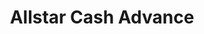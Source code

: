 ---
title: Allstar Cash Advance
slug: allstar-cash-advance
updated-on: '2024-05-30T13:44:31.749Z'
created-on: '2024-05-30T13:41:46.671Z'
published-on: '2024-05-30T13:54:32.469Z'
f_city-state-2:
- cms/city/jasper-in.md
- cms/city/princeton-in.md
- cms/city/oakland-city-in.md
f_locations:
- cms/payday-loan/allstar-cash-advance-4050.md
- cms/payday-loan/allstar-cash-advance-4051.md
- cms/payday-loan/allstar-cash-advance-4052.md
- cms/payday-loan/allstar-cash-advance-4053.md
f_states:
- cms/state/indiana.md
layout: '[company].html'
tags: company
---